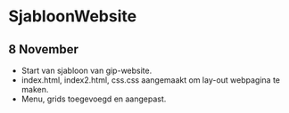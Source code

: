 # SjabloonWebsite

## 8 November

* Start van sjabloon van gip-website.
* index.html, index2.html, css.css aangemaakt om lay-out webpagina te maken. 
* Menu, grids toegevoegd en aangepast.